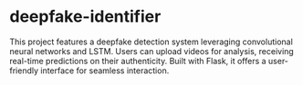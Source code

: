 # deepfake-identifier
This project features a deepfake detection system leveraging convolutional neural networks and LSTM. Users can upload videos for analysis, receiving real-time predictions on their authenticity. Built with Flask, it offers a user-friendly interface for seamless interaction.
